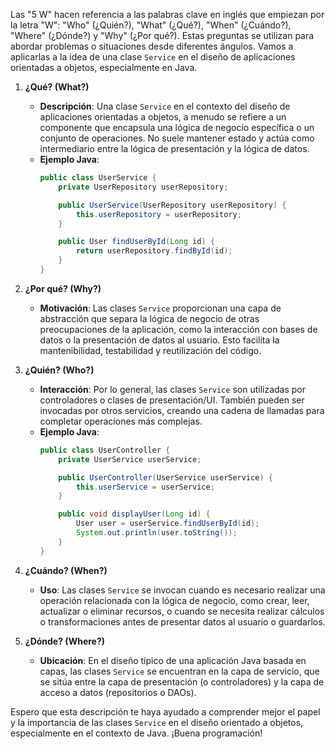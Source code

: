 Las "5 W" hacen referencia a las palabras clave en inglés que empiezan por la letra "W": "Who" (¿Quién?), "What" (¿Qué?), "When" (¿Cuándo?), "Where" (¿Dónde?) y "Why" (¿Por qué?). Estas preguntas se utilizan para abordar problemas o situaciones desde diferentes ángulos. Vamos a aplicarlas a la idea de una clase `Service` en el diseño de aplicaciones orientadas a objetos, especialmente en Java.

1. **¿Qué? (What?)**
   - **Descripción**: Una clase `Service` en el contexto del diseño de aplicaciones orientadas a objetos, a menudo se refiere a un componente que encapsula una lógica de negocio específica o un conjunto de operaciones. No suele mantener estado y actúa como intermediario entre la lógica de presentación y la lógica de datos.
   - **Ejemplo Java**:
     ```java
     public class UserService {
         private UserRepository userRepository;

         public UserService(UserRepository userRepository) {
             this.userRepository = userRepository;
         }

         public User findUserById(Long id) {
             return userRepository.findById(id);
         }
     }
     ```

2. **¿Por qué? (Why?)**
   - **Motivación**: Las clases `Service` proporcionan una capa de abstracción que separa la lógica de negocio de otras preocupaciones de la aplicación, como la interacción con bases de datos o la presentación de datos al usuario. Esto facilita la mantenibilidad, testabilidad y reutilización del código.

3. **¿Quién? (Who?)**
   - **Interacción**: Por lo general, las clases `Service` son utilizadas por controladores o clases de presentación/UI. También pueden ser invocadas por otros servicios, creando una cadena de llamadas para completar operaciones más complejas.
   - **Ejemplo Java**:
     ```java
     public class UserController {
         private UserService userService;

         public UserController(UserService userService) {
             this.userService = userService;
         }

         public void displayUser(Long id) {
             User user = userService.findUserById(id);
             System.out.println(user.toString());
         }
     }
     ```

4. **¿Cuándo? (When?)**
   - **Uso**: Las clases `Service` se invocan cuando es necesario realizar una operación relacionada con la lógica de negocio, como crear, leer, actualizar o eliminar recursos, o cuando se necesita realizar cálculos o transformaciones antes de presentar datos al usuario o guardarlos.

5. **¿Dónde? (Where?)**
   - **Ubicación**: En el diseño típico de una aplicación Java basada en capas, las clases `Service` se encuentran en la capa de servicio, que se sitúa entre la capa de presentación (o controladores) y la capa de acceso a datos (repositorios o DAOs).

Espero que esta descripción te haya ayudado a comprender mejor el papel y la importancia de las clases `Service` en el diseño orientado a objetos, especialmente en el contexto de Java. ¡Buena programación!